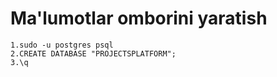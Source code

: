 <!-- Postgressql Ma'lumotlar omborini sozlash -->


<!-- Ma'lumotlar omborini yaratish -->
# Ma'lumotlar omborini yaratish
    1.sudo -u postgres psql
    2.CREATE DATABASE "PROJECTSPLATFORM";
    3.\q

